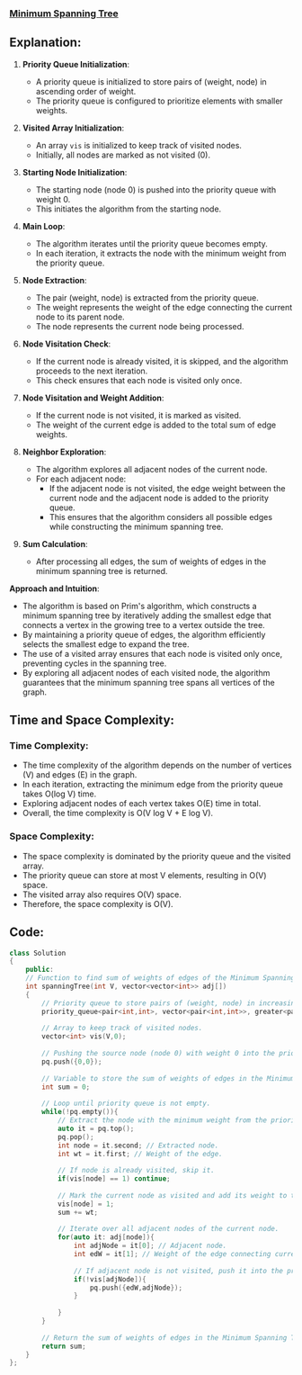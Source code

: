 ### [Minimum Spanning Tree](https://www.geeksforgeeks.org/problems/minimum-spanning-tree/1)

## Explanation:
1. **Priority Queue Initialization**:
   - A priority queue is initialized to store pairs of (weight, node) in ascending order of weight.
   - The priority queue is configured to prioritize elements with smaller weights.

2. **Visited Array Initialization**:
   - An array `vis` is initialized to keep track of visited nodes.
   - Initially, all nodes are marked as not visited (0).

3. **Starting Node Initialization**:
   - The starting node (node 0) is pushed into the priority queue with weight 0.
   - This initiates the algorithm from the starting node.

4. **Main Loop**:
   - The algorithm iterates until the priority queue becomes empty.
   - In each iteration, it extracts the node with the minimum weight from the priority queue.

5. **Node Extraction**:
   - The pair (weight, node) is extracted from the priority queue.
   - The weight represents the weight of the edge connecting the current node to its parent node.
   - The node represents the current node being processed.

6. **Node Visitation Check**:
   - If the current node is already visited, it is skipped, and the algorithm proceeds to the next iteration.
   - This check ensures that each node is visited only once.

7. **Node Visitation and Weight Addition**:
   - If the current node is not visited, it is marked as visited.
   - The weight of the current edge is added to the total sum of edge weights.

8. **Neighbor Exploration**:
   - The algorithm explores all adjacent nodes of the current node.
   - For each adjacent node:
     - If the adjacent node is not visited, the edge weight between the current node and the adjacent node is added to the priority queue.
     - This ensures that the algorithm considers all possible edges while constructing the minimum spanning tree.

9. **Sum Calculation**:
   - After processing all edges, the sum of weights of edges in the minimum spanning tree is returned.

**Approach and Intuition**:
- The algorithm is based on Prim's algorithm, which constructs a minimum spanning tree by iteratively adding the smallest edge that connects a vertex in the growing tree to a vertex outside the tree.
- By maintaining a priority queue of edges, the algorithm efficiently selects the smallest edge to expand the tree.
- The use of a visited array ensures that each node is visited only once, preventing cycles in the spanning tree.
- By exploring all adjacent nodes of each visited node, the algorithm guarantees that the minimum spanning tree spans all vertices of the graph.

## Time and Space Complexity:
### **Time Complexity**:
- The time complexity of the algorithm depends on the number of vertices (V) and edges (E) in the graph.
- In each iteration, extracting the minimum edge from the priority queue takes O(log V) time.
- Exploring adjacent nodes of each vertex takes O(E) time in total.
- Overall, the time complexity is O(V log V + E log V).

### **Space Complexity**:
- The space complexity is dominated by the priority queue and the visited array.
- The priority queue can store at most V elements, resulting in O(V) space.
- The visited array also requires O(V) space.
- Therefore, the space complexity is O(V).

## Code:
```cpp
class Solution
{
	public:
	// Function to find sum of weights of edges of the Minimum Spanning Tree.
    int spanningTree(int V, vector<vector<int>> adj[])
    {
        // Priority queue to store pairs of (weight, node) in increasing order of weight.
        priority_queue<pair<int,int>, vector<pair<int,int>>, greater<pair<int,int>> > pq;
        
        // Array to keep track of visited nodes.
        vector<int> vis(V,0);
        
        // Pushing the source node (node 0) with weight 0 into the priority queue.
        pq.push({0,0});
        
        // Variable to store the sum of weights of edges in the Minimum Spanning Tree.
        int sum = 0;
        
        // Loop until priority queue is not empty.
        while(!pq.empty()){
            // Extract the node with the minimum weight from the priority queue.
            auto it = pq.top();
            pq.pop();
            int node = it.second; // Extracted node.
            int wt = it.first; // Weight of the edge.
            
            // If node is already visited, skip it.
            if(vis[node] == 1) continue;
            
            // Mark the current node as visited and add its weight to the total sum.
            vis[node] = 1;
            sum += wt;
            
            // Iterate over all adjacent nodes of the current node.
            for(auto it: adj[node]){
                int adjNode = it[0]; // Adjacent node.
                int edW = it[1]; // Weight of the edge connecting current node and adjacent node.
                
                // If adjacent node is not visited, push it into the priority queue.
                if(!vis[adjNode]){
                    pq.push({edW,adjNode});
                }
                
            }
        }
        
        // Return the sum of weights of edges in the Minimum Spanning Tree.
        return sum;
    }
};
```
